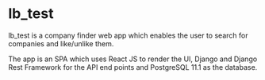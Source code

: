 # lb_test 

lb_test is a company finder web app which enables the user to search for companies and like/unlike them.

The app is an SPA which uses React JS to render the UI, Django and Django Rest Framework for the API end points and PostgreSQL 11.1 as the database.

